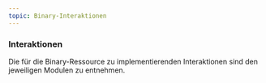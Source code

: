 ```yaml
---
topic: Binary-Interaktionen
---
```

### Interaktionen

Die für die Binary-Ressource zu implementierenden Interaktionen sind den jeweiligen Modulen zu entnehmen.


